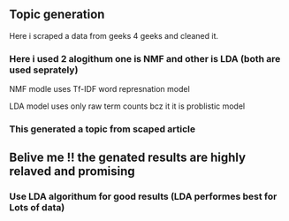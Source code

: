 <h2>Topic generation  </h2>
<p> Here i scraped a data from geeks 4 geeks and cleaned it. </p>
<h3> Here i used 2 alogithum one is NMF and other is LDA (both are used seprately) </h3>
<p> NMF modle uses Tf-IDF word represnation model </p>
<p>LDA model uses only raw term counts bcz it it is problistic model   </p>
<h3> This generated a topic from scaped article </h3>
<h2>Belive me !! the genated results are highly relaved and promising </h2>

<h3> Use LDA algorithum for good results (LDA performes best for Lots of data)  </h3>